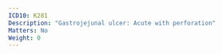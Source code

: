 ```yaml
---
ICD10: K281
Description: "Gastrojejunal ulcer: Acute with perforation"
Matters: No
Weight: 0
---
```

